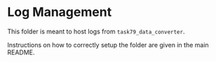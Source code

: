 # Log Management

This folder is meant to host logs from `task79_data_converter`.

Instructions on how to correctly setup the folder are given in the main README.
